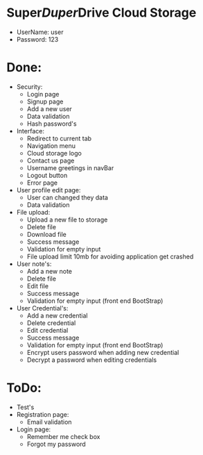 # Super*Duper*Drive Cloud Storage

* UserName: user
* Password: 123
# Done:
* Security:
  * Login page
  * Signup page
  * Add a new user  
  * Data validation
  * Hash password's
* Interface:
  * Redirect to current tab
  * Navigation menu
  * Cloud storage logo  
  * Contact us page
  * Username greetings in navBar
  * Logout button
  * Error page
* User profile edit page:
  * User can changed they data
  * Data validation
* File upload:
  * Upload a new file to storage
  * Delete file
  * Download file
  * Success message
  * Validation for empty input
  * File upload limit 10mb for avoiding application get crashed
* User note's:
  * Add a new note
  * Delete file
  * Edit file
  * Success message 
  * Validation for empty input (front end BootStrap)
* User Credential's:
  * Add a new credential
  * Delete credential
  * Edit credential
  * Success message
  * Validation for empty input (front end BootStrap)
  * Encrypt users password when adding new credential
  * Decrypt a password when editing credentials
  
# ToDo:
* Test's
* Registration page:
  * Email validation
* Login page:
  * Remember me check box
  * Forgot my password
